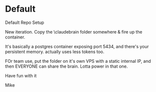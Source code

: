 # Default
Default Repo Setup

New iteration.  Copy the \claudebrain folder somewhere & fire up the container.   

It's basically a postgres container exposing port 5434, and there's your persistent memory.  actually uses less tokens too. 

FOr team use, put the folder on it's own VPS with a static internal IP, and then EVERYONE can share the brain.  Lotta power in that one. 

Have fun with it

Mike
